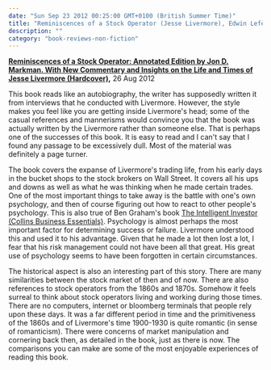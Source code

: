```yaml
---
date: "Sun Sep 23 2012 00:25:00 GMT+0100 (British Summer Time)"
title: "Reminiscences of a Stock Operator (Jesse Livermore), Edwin Lefèvre"
description: ""
category: "book-reviews-non-fiction"
---
```

**[Reminiscences of a Stock Operator: Annotated Edition by Jon D. Markman. With New Commentary and Insights on the Life and Times of Jesse Livermore (Hardcover)](http://www.amazon.co.uk/review/R1KR7MFG58SERR/ref=cm_cr_rdp_perm "Reminiscences of a Stock Operator"),** 26 Aug 2012

This book reads like an autobiography, the writer has supposedly written it from interviews that he conducted with Livermore. However, the style makes you feel like you are getting inside Livermore's head; some of the casual references and mannerisms would convince you that the book was actually written by the Livermore rather than someone else. That is perhaps one of the successes of this book. It is easy to read and I can't say that I found any passage to be excessively dull. Most of the material was definitely a page turner.  
  
The book covers the expanse of Livermore's trading life, from his early days in the bucket shops to the stock brokers on Wall Street. It covers all his ups and downs as well as what he was thinking when he made certain trades. One of the most important things to take away is the battle with one's own psychology, and then of course figuring out how to react to other people's psychology. This is also true of Ben Graham's book [The Intelligent Investor (Collins Business Essentials)](http://www.amazon.co.uk/gp/product/0060555661/ref=cm_cr_asin_lnk). Psychology is almost perhaps the most important factor for determining success or failure. Livermore understood this and used it to his advantage. Given that he made a lot then lost a lot, I fear that his risk management could not have been all that great. His great use of psychology seems to have been forgotten in certain circumstances.  
  
The historical aspect is also an interesting part of this story. There are many similarities between the stock market of then and of now. There are also references to stock operators from the 1860s and 1870s. Somehow it feels surreal to think about stock operators living and working during those times. There are no computers, internet or bloomberg terminals that people rely upon these days. It was a far different period in time and the primitiveness of the 1860s and of Livermore's time 1900-1930 is quite romantic (in sense of romanticism). There were concerns of market manipulation and cornering back then, as detailed in the book, just as there is now. The comparisons you can make are some of the most enjoyable experiences of reading this book.